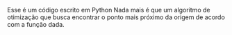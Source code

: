 Esse é um código escrito em Python
Nada mais é que um algoritmo de otimização que busca encontrar o ponto mais próximo da origem de acordo com a função dada.
